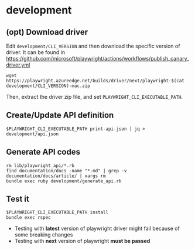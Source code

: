 # development

## (opt) Download driver

Edit `development/CLI_VERSION` and then download the specific version of driver. It can be found in https://github.com/microsoft/playwright/actions/workflows/publish_canary_driver.yml

```
wget https://playwright.azureedge.net/builds/driver/next/playwright-$(cat development/CLI_VERSION)-mac.zip
```

Then, extract the driver zip file, and set `PLAYWRIGHT_CLI_EXECUTABLE_PATH`.


## Create/Update API definition

```
$PLAYWRIGHT_CLI_EXECUTABLE_PATH print-api-json | jq > development/api.json
```

## Generate API codes

```
rm lib/playwright_api/*.rb
find documentation/docs -name "*.md" | grep -v documentation/docs/article/ | xargs rm
bundle exec ruby development/generate_api.rb
```

## Test it

```
$PLAYWRIGHT_CLI_EXECUTABLE_PATH install
bundle exec rspec
```

* Testing with **latest** version of playwright driver might fail because of some breaking changes
* Testing with **next** version of playwright **must be passed**
